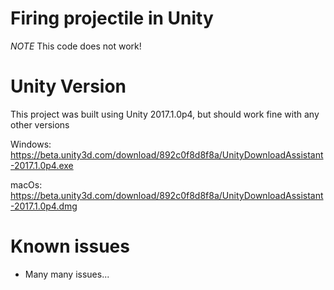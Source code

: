 # Firing projectile in Unity
*NOTE* This code does not work!

# Unity Version
This project was built using Unity 2017.1.0p4, but should work fine with any other versions

Windows: https://beta.unity3d.com/download/892c0f8d8f8a/UnityDownloadAssistant-2017.1.0p4.exe

macOs: https://beta.unity3d.com/download/892c0f8d8f8a/UnityDownloadAssistant-2017.1.0p4.dmg

# Known issues
* Many many issues...
